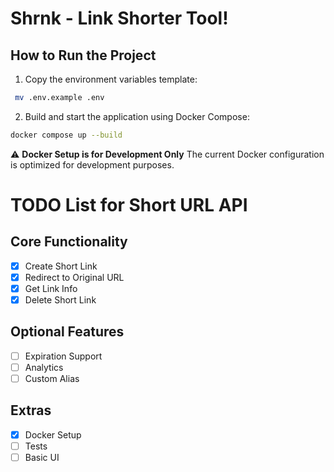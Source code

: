 # Shrnk - Link Shorter Tool!

## How to Run the Project

1. Copy the environment variables template:
  ```bash
   mv .env.example .env
  ```
2. Build and start the application using Docker Compose:
  ```bash
  docker compose up --build
  ```

⚠️ **Docker Setup is for Development Only**
The current Docker configuration is optimized for development purposes.

# TODO List for Short URL API

## Core Functionality
- [x] Create Short Link
- [x] Redirect to Original URL
- [x] Get Link Info
- [x] Delete Short Link

## Optional Features
- [ ] Expiration Support
- [ ] Analytics
- [ ] Custom Alias

## Extras
- [x] Docker Setup
- [ ] Tests
- [ ] Basic UI
